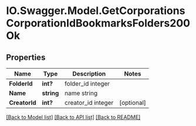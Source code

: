 # IO.Swagger.Model.GetCorporationsCorporationIdBookmarksFolders200Ok
## Properties

Name | Type | Description | Notes
------------ | ------------- | ------------- | -------------
**FolderId** | **int?** | folder_id integer | 
**Name** | **string** | name string | 
**CreatorId** | **int?** | creator_id integer | [optional] 

[[Back to Model list]](../README.md#documentation-for-models) [[Back to API list]](../README.md#documentation-for-api-endpoints) [[Back to README]](../README.md)

